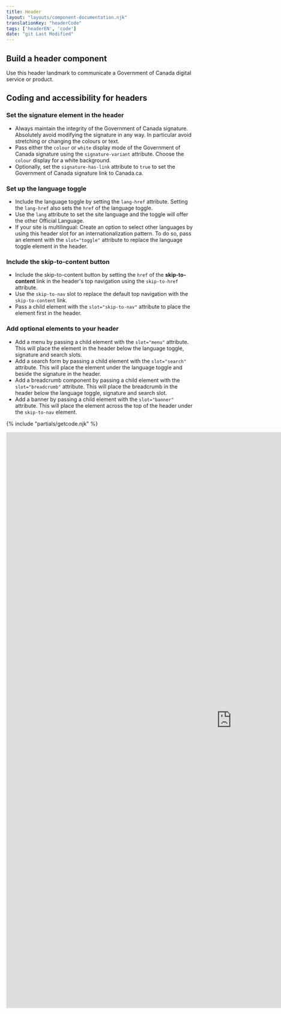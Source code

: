 ```yaml
---
title: Header
layout: "layouts/component-documentation.njk"
translationKey: "headerCode"
tags: ['headerEN', 'code']
date: "git Last Modified"
---
```


## Build a header component

Use this header landmark to communicate a Government of Canada digital service or product.

## Coding and accessibility for headers

### Set the signature element in the header

- Always maintain the integrity of the Government of Canada signature. Absolutely avoid modifying the signature in any way. In particular avoid stretching or changing the colours or text.
- Pass either the `colour` or `white` display mode of the Government of Canada signature using the `signature-variant` attribute. Choose the `colour` display for a white background.
- Optionally, set the `signature-has-link` attribute to `true` to set the Government of Canada signature link to Canada.ca.

### Set up the language toggle

- Include the language toggle by setting the `lang-href` attribute. Setting the `lang-href` also sets the `href` of the language toggle.
- Use the `lang` attribute to set the site language and the toggle will offer the other Official Language.
- If your site is multilingual: Create an option to select other languages by using this header slot for an internationalization pattern. To do so, pass an element with the `slot="toggle"` attribute to replace the language toggle element in the header.

### Include the skip-to-content button

- Include the skip-to-content button by setting the `href` of the **skip-to-content** link in the header's top navigation using the `skip-to-href` attribute.
- Use the `skip-to-nav` slot to replace the default top navigation with the `skip-to-content` link.
- Pass a child element with the `slot="skip-to-nav"` attribute to place the element first in the header.

### Add optional elements to your header

- Add a menu by passing a child element with the `slot="menu"` attribute. This will place the element in the header below the language toggle, signature and search slots.
- Add a search form by passing a child element with the `slot="search"` attribute. This will place the element under the language toggle and beside the signature in the header.
- Add a breadcrumb component by passing a child element with the `slot="breadcrumb"` attribute. This will place the breadcrumb in the header below the language toggle, signature and search slot.
- Add a banner by passing a child element with the `slot="banner"` attribute. This will place the element across the top of the header under the `skip-to-nav` element.

{% include "partials/getcode.njk" %}

<iframe
  title="Overview of gcds-header properties and events."
  src="https://cds-snc.github.io/gcds-components/iframe.html?viewMode=docs&singleStory=true&id=components-header--events-properties"
  width="1200"
  height="1535"
  style="display: block; margin: 0 auto;"
  frameBorder="0"
  allow="clipboard-write"
></iframe>
